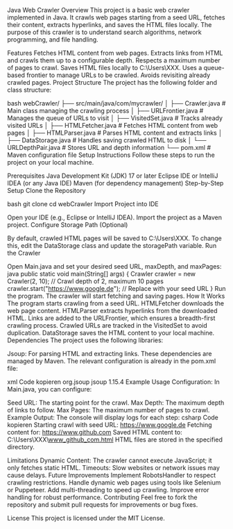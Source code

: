 Java Web Crawler
Overview
This project is a basic web crawler implemented in Java. It crawls web pages starting from a seed URL, fetches their content, extracts hyperlinks, and saves the HTML files locally. The purpose of this crawler is to understand search algorithms, network programming, and file handling.

Features
Fetches HTML content from web pages.
Extracts links from HTML and crawls them up to a configurable depth.
Respects a maximum number of pages to crawl.
Saves HTML files locally to C:\Users\XXX.
Uses a queue-based frontier to manage URLs to be crawled.
Avoids revisiting already crawled pages.
Project Structure
The project has the following folder and class structure:

bash
webCrawler/
├── src/main/java/com/mycrawler/
│   ├── Crawler.java          # Main class managing the crawling process
│   ├── URLFrontier.java      # Manages the queue of URLs to visit
│   ├── VisitedSet.java       # Tracks already visited URLs
│   ├── HTMLFetcher.java      # Fetches HTML content from web pages
│   ├── HTMLParser.java       # Parses HTML content and extracts links
│   ├── DataStorage.java      # Handles saving crawled HTML to disk
│   └── URLDepthPair.java     # Stores URL and depth information
└── pom.xml                   # Maven configuration file
Setup Instructions
Follow these steps to run the project on your local machine.

Prerequisites
Java Development Kit (JDK) 17 or later
Eclipse IDE or IntelliJ IDEA (or any Java IDE)
Maven (for dependency management)
Step-by-Step Setup
Clone the Repository

bash
git clone <repository-url>
cd webCrawler
Import Project into IDE

Open your IDE (e.g., Eclipse or IntelliJ IDEA).
Import the project as a Maven project.
Configure Storage Path (Optional)

By default, crawled HTML pages will be saved to C:\Users\XXX.
To change this, edit the DataStorage class and update the storagePath variable.
Run the Crawler

Open Main.java and set your desired seed URL, maxDepth, and maxPages:
java
public static void main(String[] args) {
    Crawler crawler = new Crawler(2, 10); // Crawl depth of 2, maximum 10 pages
    crawler.start("https://www.google.de"); // Replace with your seed URL
}
Run the program. The crawler will start fetching and saving pages.
How It Works
The program starts crawling from a seed URL.
HTMLFetcher downloads the web page content.
HTMLParser extracts hyperlinks from the downloaded HTML.
Links are added to the URLFrontier, which ensures a breadth-first crawling process.
Crawled URLs are tracked in the VisitedSet to avoid duplication.
DataStorage saves the HTML content to your local machine.
Dependencies
The project uses the following libraries:

Jsoup: For parsing HTML and extracting links.
These dependencies are managed by Maven. The relevant configuration is already in the pom.xml file:

xml
Code kopieren
<dependency>
    <groupId>org.jsoup</groupId>
    <artifactId>jsoup</artifactId>
    <version>1.15.4</version>
</dependency>
Example Usage
Configuration:
In Main.java, you can configure:

Seed URL: The starting point for the crawl.
Max Depth: The maximum depth of links to follow.
Max Pages: The maximum number of pages to crawl.
Example Output:
The console will display logs for each step:
csharp
Code kopieren
Starting crawl with seed URL: https://www.google.de
Fetching content for: https://www.github.com
Saved HTML content to: C:\Users\XXX\www_github_com.html
HTML files are stored in the specified directory.

Limitations
Dynamic Content: The crawler cannot execute JavaScript; it only fetches static HTML.
Timeouts: Slow websites or network issues may cause delays.
Future Improvements
Implement RobotsHandler to respect crawling restrictions.
Handle dynamic web pages using tools like Selenium or Puppeteer.
Add multi-threading to speed up crawling.
Improve error handling for robust performance.
Contributing
Feel free to fork the repository and submit pull requests for improvements or bug fixes.

License
This project is licensed under the MIT License.
